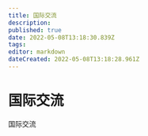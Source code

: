 ```yaml
---
title: 国际交流
description: 
published: true
date: 2022-05-08T13:18:30.839Z
tags: 
editor: markdown
dateCreated: 2022-05-08T13:18:28.961Z
---
```


# 国际交流
国际交流